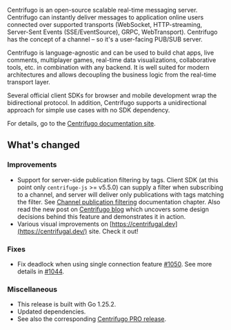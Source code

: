 Centrifugo is an open-source scalable real-time messaging server. Centrifugo can instantly deliver messages to application online users connected over supported transports (WebSocket, HTTP-streaming, Server-Sent Events (SSE/EventSource), GRPC, WebTransport). Centrifugo has the concept of a channel – so it's a user-facing PUB/SUB server.

Centrifugo is language-agnostic and can be used to build chat apps, live comments, multiplayer games, real-time data visualizations, collaborative tools, etc. in combination with any backend. It is well suited for modern architectures and allows decoupling the business logic from the real-time transport layer.

Several official client SDKs for browser and mobile development wrap the bidirectional protocol. In addition, Centrifugo supports a unidirectional approach for simple use cases with no SDK dependency.

For details, go to the [Centrifugo documentation site](https://centrifugal.dev).

## What's changed

### Improvements

* Support for server-side publication filtering by tags. Client SDK (at this point only `centrifuge-js` >= v5.5.0) can supply a filter when subscribing to a channel, and server will deliver only publications with tags matching the filter. See [Channel publication filtering](https://centrifugal.dev/docs/server/publication_filtering) documentation chapter. Also read the new post on [Centrifugo blog](https://centrifugal.dev/blog/2025/10/14/server-side-publication-filtering-by-tags) which uncovers some design decisions behind this feature and demonstrates it in action.
* Various visual improvements on [https://centrifugal.dev](https://centrifugal.dev/) site. Check it out!

### Fixes

* Fix deadlock when using single connection feature [#1050](https://github.com/centrifugal/centrifugo/pull/1050). See more details in [#1044](https://github.com/centrifugal/centrifugo/issues/1044).

### Miscellaneous

* This release is built with Go 1.25.2.
* Updated dependencies.
* See also the corresponding [Centrifugo PRO release](https://github.com/centrifugal/centrifugo-pro/releases/tag/v6.4.0).

